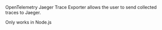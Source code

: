 OpenTelemetry Jaeger Trace Exporter allows the user to send collected traces to Jaeger.

Only works in Node.js
